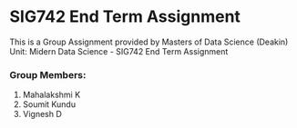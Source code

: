 # SIG742 End Term Assignment
This is a Group Assignment provided by Masters of Data Science (Deakin)
Unit: Midern Data Science - SIG742 
End Term Assignment
### Group Members:
1. Mahalakshmi K
2. Soumit Kundu
3. Vignesh D

